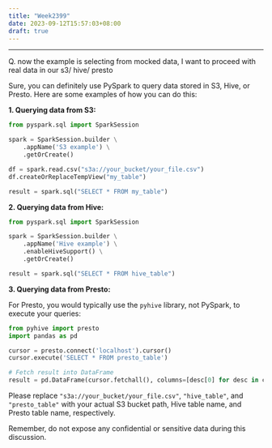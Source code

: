 ```yaml
---
title: "Week2399"
date: 2023-09-12T15:57:03+08:00
draft: true
---
```


---
Q. now the example is selecting from mocked data, I want to proceed with real data in our s3/ hive/ presto

Sure, you can definitely use PySpark to query data stored in S3, Hive, or Presto. Here are some examples of how you can do this:

**1. Querying data from S3:**

```python
from pyspark.sql import SparkSession

spark = SparkSession.builder \
    .appName('S3 example') \
    .getOrCreate()

df = spark.read.csv("s3a://your_bucket/your_file.csv")
df.createOrReplaceTempView("my_table")

result = spark.sql("SELECT * FROM my_table")
```

**2. Querying data from Hive:**

```python
from pyspark.sql import SparkSession

spark = SparkSession.builder \
    .appName('Hive example') \
    .enableHiveSupport() \
    .getOrCreate()

result = spark.sql("SELECT * FROM hive_table")
```

**3. Querying data from Presto:**

For Presto, you would typically use the `pyhive` library, not PySpark, to execute your queries:

```python
from pyhive import presto
import pandas as pd

cursor = presto.connect('localhost').cursor()
cursor.execute('SELECT * FROM presto_table')

# Fetch result into DataFrame
result = pd.DataFrame(cursor.fetchall(), columns=[desc[0] for desc in cursor.description])
```

Please replace `"s3a://your_bucket/your_file.csv"`, `"hive_table"`, and `"presto_table"` with your actual S3 bucket path, Hive table name, and Presto table name, respectively.

Remember, do not expose any confidential or sensitive data during this discussion.